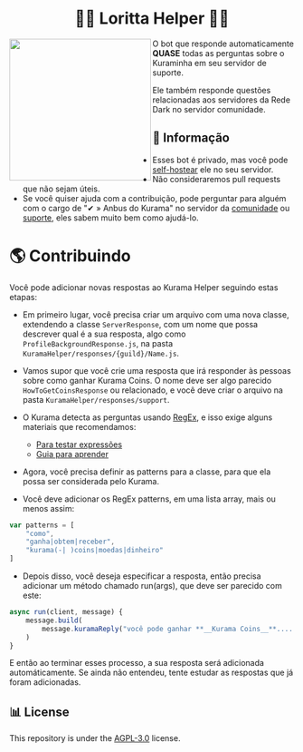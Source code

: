 <h1 align="center">🙋‍♀️ Loritta Helper 🙋‍♀️</h1>
<img height="250" src="https://media.discordapp.net/attachments/702463514467368980/822457695529467935/kurama_lurk_compled.png" align="left">

O bot que responde automaticamente **QUASE** todas as perguntas sobre o Kuraminha em seu servidor de suporte.

Ele também responde questões relacionadas aos servidores da Rede Dark no servidor comunidade.

## 📅 Informação

* Esses bot é privado, mas você pode [self-hostear](https://en.wikipedia.org/wiki/Self-hosting_(web_services)) ele no seu servidor.
* Não consideraremos pull requests que não sejam úteis.
* Se você quiser ajuda com a contribuição, pode perguntar para alguém com o cargo de "✔ » Anbus do Kurama" no servidor da [comunidade](https://discord.gg/rededark) ou [suporte](), eles sabem muito bem como ajudá-lo.

# 🌎 Contribuindo

Você pode adicionar novas respostas ao Kurama Helper seguindo estas etapas:

* Em primeiro lugar, você precisa criar um arquivo com uma nova classe, extendendo a classe `ServerResponse`, com um nome que possa descrever qual é a sua resposta, algo como `ProfileBackgroundResponse.js`, na pasta `KuramaHelper/responses/{guild}/Name.js`.

* Vamos supor que você crie uma resposta que irá responder às pessoas sobre como ganhar Kurama Coins. O nome deve ser algo parecido `HowToGetCoinsResponse` ou relacionado, e você deve criar o arquivo na pasta `KuramaHelper/responses/support`.

* O Kurama detecta as perguntas usando [RegEx](https://en.wikipedia.org/wiki/Regular_expression), e isso exige alguns materiais que recomendamos:

    * [Para testar expressões](https://regex101.com/)
    * [Guia para aprender](https://medium.com/@alexandreservian/regex-um-guia-pratico-para-express%C3%B5es-regulares-1ac5fa4dd39f)

* Agora, você precisa definir as patterns para a classe, para que ela possa ser considerada pelo Kurama.

* Você deve adicionar os RegEx patterns, em uma lista array, mais ou menos assim:

```js
var patterns = [
    "como",
    "ganha|obtem|receber",
    "kurama(-| )coins|moedas|dinheiro"
]
```

* Depois disso, você deseja especificar a resposta, então precisa adicionar um método chamado run(args), que deve ser parecido com este:

```js
async run(client, message) {
    message.build(
        message.kuramaReply("você pode ganhar **__Kurama Coins__**.... Dormindo! Ksksks brincadeirinha! Existe uma maneira muito simples de ganhar **__Kurama Coins__**, apenas coletando daily! E você pode gastar por exemplo, apostando `^-^`!", "737016551433043998"),
    )
}
```

E então ao terminar esses processo, a sua resposta será adicionada automáticamente. Se ainda não entendeu, tente estudar as respostas que já foram adicionadas.

## 📊 License

This repository is under the [AGPL-3.0](https://github.com/LorittaBot/LorittaHelper/blob/main/LICENSE) license.